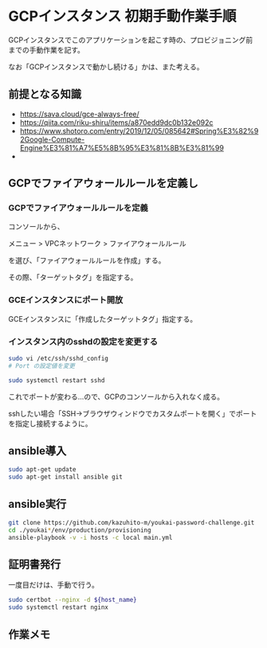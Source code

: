 # GCPインスタンス 初期手動作業手順

GCPインスタンスでこのアプリケーションを起こす時の、プロビジョニング前までの手動作業を記す。

なお「GCPインスタンスで動かし続ける」かは、また考える。

## 前提となる知識

- https://sava.cloud/gce-always-free/
- https://qiita.com/riku-shiru/items/a870edd9dc0b132e092c
- https://www.shotoro.com/entry/2019/12/05/085642#Spring%E3%82%92Google-Compute-Engine%E3%81%A7%E5%8B%95%E3%81%8B%E3%81%99
-

## GCPでファイアウォールルールを定義し

### GCPでファイアウォールルールを定義

コンソールから、

メニュー > VPCネットワーク > ファイアウォールルール

を選び、「ファイアウォールルールを作成」する。

その際、「ターゲットタグ」を指定する。

### GCEインスタンスにポート開放

GCEインスタンスに「作成したターゲットタグ」指定する。

### インスタンス内のsshdの設定を変更する

```bash
sudo vi /etc/ssh/sshd_config
# Port の設定値を変更

sudo systemctl restart sshd
```

これでポートが変わる…ので、GCPのコンソールから入れなく成る。

sshしたい場合「SSH->ブラウザウィンドウでカスタムポートを開く」でポートを指定し接続するように。

## ansible導入

```bash
sudo apt-get update
sudo apt-get install ansible git
```

## ansible実行

```bash
git clone https://github.com/kazuhito-m/youkai-password-challenge.git
cd ./youkai*/env/production/provisioning
ansible-playbook -v -i hosts -c local main.yml
```

## 証明書発行

一度目だけは、手動で行う。

```bash
sudo certbot --nginx -d ${host_name}
sudo systemctl restart nginx
```

## 作業メモ

```bash

```
